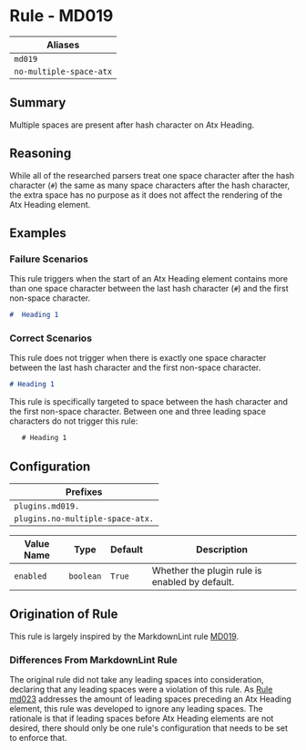 # Rule - MD019

| Aliases |
| --- |
| `md019` |
| `no-multiple-space-atx` |

## Summary

Multiple spaces are present after hash character on Atx Heading.

## Reasoning

While all of the researched parsers treat one space character after
the hash character (`#`) the same as many space characters after the
hash character, the extra space has no purpose as it does not affect
the rendering of the Atx Heading element.

## Examples

### Failure Scenarios

This rule triggers when the start of an Atx Heading element contains more
than one space character between the last hash character (`#`) and
the first non-space character.

```Markdown
#  Heading 1
```

### Correct Scenarios

This rule does not trigger when there is exactly one space character
between the last hash character and the first non-space character.

```Markdown
# Heading 1
```

This rule is specifically targeted to space between the hash character
and the first non-space character.  Between one and three leading space
characters do not trigger this rule:

```Markdown
   # Heading 1
```

## Configuration

| Prefixes |
| --- |
| `plugins.md019.` |
| `plugins.no-multiple-space-atx.` |

| Value Name | Type | Default | Description |
| -- | -- | -- | -- |
| `enabled` | `boolean` | `True` | Whether the plugin rule is enabled by default. |

## Origination of Rule

This rule is largely inspired by the MarkdownLint rule
[MD019](https://github.com/DavidAnson/markdownlint/blob/master/doc/Rules.md#md019---multiple-spaces-after-hash-on-atx-style-heading).

### Differences From MarkdownLint Rule

The original rule did not take any leading spaces into consideration,
declaring that any leading spaces were a violation of this rule.  As
[Rule md023](https://github.com/jackdewinter/pymarkdown/blob/main/docs/rule_md023.md)
addresses the amount of leading spaces preceding an Atx Heading element,
this rule was developed to ignore any leading spaces.  The rationale is
that if leading spaces before Atx Heading elements are not desired, there
should only be one rule's configuration that needs to be set to
enforce that.
